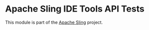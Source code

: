 # Apache Sling IDE Tools API Tests

This module is part of the [Apache Sling](https://sling.apache.org) project.
